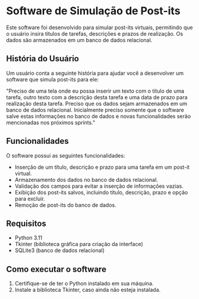 # Software de Simulação de Post-its

Este software foi desenvolvido para simular post-its virtuais, permitindo que o usuário insira títulos de tarefas, descrições e prazos de realização. Os dados são armazenados em um banco de dados relacional.

## História do Usuário

Um usuário conta a seguinte história para ajudar você a desenvolver um software que simula post-its para ele:

"Preciso de uma tela onde eu possa inserir um texto com o título de uma tarefa, outro texto com a descrição desta tarefa e uma data de prazo para realização desta tarefa. Preciso que os dados sejam armazenados em um banco de dados relacional. Inicialmente preciso somente que o software salve estas informações no banco de dados e novas funcionalidades serão mencionadas nos próximos sprints."

## Funcionalidades

O software possui as seguintes funcionalidades:

- Inserção de um título, descrição e prazo para uma tarefa em um post-it virtual.
- Armazenamento dos dados no banco de dados relacional.
- Validação dos campos para evitar a inserção de informações vazias.
- Exibição dos post-its salvos, incluindo título, descrição, prazo e opção para excluir.
- Remoção de post-its do banco de dados.

## Requisitos

- Python 3.11
- Tkinter (biblioteca gráfica para criação da interface)
- SQLite3 (banco de dados relacional)

## Como executar o software

1. Certifique-se de ter o Python instalado em sua máquina.
2. Instale a biblioteca Tkinter, caso ainda não esteja instalada. 
